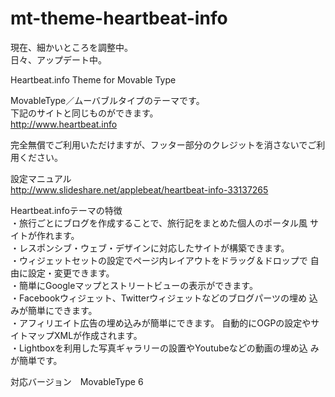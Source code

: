 mt-theme-heartbeat-info
=======================
現在、細かいところを調整中。  
日々、アップデート中。  

Heartbeat.info Theme for Movable Type  

MovableType／ムーバブルタイプのテーマです。  
下記のサイトと同じものができます。  
http://www.heartbeat.info  

完全無償でご利用いただけますが、フッター部分のクレジットを消さないでご利用ください。  

設定マニュアル  
http://www.slideshare.net/applebeat/heartbeat-info-33137265  

Heartbeat.infoテーマの特徴  
・旅行ごとにブログを作成することで、旅行記をまとめた個人のポータル風 サイトが作れます。  
・レスポンシブ・ウェブ・デザインに対応したサイトが構築できます。  
・ウィジェットセットの設定でページ内レイアウトをドラッグ＆ドロップで 自由に設定・変更できます。  
・簡単にGoogleマップとストリートビューの表示ができます。  
・Facebookウィジェット、Twitterウィジェットなどのブログパーツの埋め 込みが簡単にできます。  
・アフィリエイト広告の埋め込みが簡単にできます。 自動的にOGPの設定やサイトマップXMLが作成されます。  
・Lightboxを利用した写真ギャラリーの設置やYoutubeなどの動画の埋め込 みが簡単です。

対応バージョン　MovableType 6  

